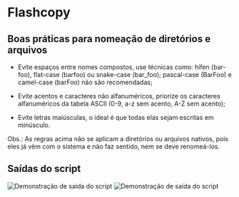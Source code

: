 # Flashcopy

## Boas práticas para nomeação de diretórios e arquivos

* Evite espaços entre nomes compostos, use técnicas como: hífen (bar-foo), flat-case (barfoo) ou snake-case (bar_foo); pascal-case (BarFoo) e camel-case (barFoo) não são recomendadas;

* Evite acentos e caracteres não alfanuméricos, priorize os caracteres alfanuméricos da tabela ASCII (0-9, a-z sem acento, A-Z sem acento);

* Evite letras maiúsculas, o ideal é que todas elas sejam escritas em minúsculo.

Obs.: As regras acima não se aplicam a diretórios ou arquivos nativos, pois eles já vêm com o sistema e não faz sentido, nem se deve renomeá-los.

## Saídas do script

<img src="https://github.com/zolppy/flashcopy/blob/main/images/output-01.png" alt="Demonstração de saída do script" />
<img src="https://github.com/zolppy/flashcopy/blob/main/images/output-02.png" alt="Demonstração de saída do script" />
